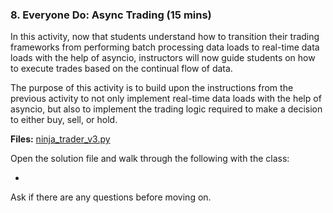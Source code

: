 ### 8. Everyone Do: Async Trading (15 mins)

In this activity, now that students understand how to transition their trading frameworks from performing batch processing data loads to real-time data loads with the help of asyncio, instructors will now guide students on how to execute trades based on the continual flow of data.

The purpose of this activity is to build upon the instructions from the previous activity to not only implement real-time data loads with the help of asyncio, but also to implement the trading logic required to make a decision to either buy, sell, or hold.

**Files:** [ninja_trader_v3.py](Activities/06-Evr_Async_Trading/Solved/ninja_trader_v3.py)

Open the solution file and walk through the following with the class:

* 

Ask if there are any questions before moving on.
